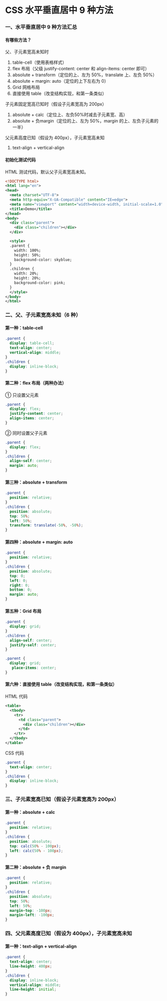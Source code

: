 # CSS 水平垂直居中 9 种方法

### 一、水平垂直居中 9 种方法汇总

#### 有哪些方法？

父、子元素宽高未知时

1. table-cell（使用表格样式）
2. flex 布局（父级 justify-content: center 和 align-items: center 即可）
3. absolute + transform（定位的上、左为 50%，translate 上、左负 50%）
4. absolute + margin: auto（定位的上下左右为 0）
5. Grid 网格布局
6. 直接使用 table（改变结构实现，和第一条类似）

子元素固定宽高已知时（假设子元素宽高为 200px）

1. absolute + calc（定位上、左负50%时减去子元素宽、高）
2. absolute + 负margin（定位的上、左为 50%，margin 的上、左负子元素的一半）

父元素高度已知（假设为 400px），子元素宽高未知

1. text-align + vertical-align

#### 初始化测试代码

HTML 测试代码，默认父子元素宽高未知。

```xml
<!DOCTYPE html>
<html lang="en">
<head>
  <meta charset="UTF-8">
  <meta http-equiv="X-UA-Compatible" content="IE=edge">
  <meta name="viewport" content="width=device-width, initial-scale=1.0">
  <title>Demo</title>
</head>
<body>
  <div class="parent">
    <div class="children"></div>
  </div>

  <style>
  .parent {
    width: 100%;
    height: 50%;
    background-color: skyblue;
  }
  .children {
    width: 20%;
    height: 20%;
    background-color: pink;
  }
  </style>
</body>
</html>
```

### 二、父、子元素宽高未知（6 种）

#### 第一种：table-cell

```css
.parent {
  display: table-cell;
  text-align: center;
  vertical-align: middle;
}
.children {
  display: inline-block;
}
```

#### 第二种：flex 布局（两种办法）

① 只设置父元素

```css
.parent {
  display: flex;
  justify-content: center;
  align-items: center;
}
```

② 同时设置父子元素

```css
.parent {
  display: flex;
}
.children {
  align-self: center;
  margin: auto;
}
```

#### 第三种：absolute + transform

```css
.parent {
  position: relative;
}
.children {
  position: absolute;
  top: 50%;
  left: 50%;
  transform: translate(-50%, -50%);
}
```

#### 第四种：absolute + margin: auto

```css
.parent {
  position: relative;
}
.children {
  position: absolute;
  top: 0;
  left: 0;
  right: 0;
  bottom: 0;
  margin: auto;
}
```

#### 第五种：Grid 布局

```css
.parent {
  display: grid;
}
.children {
  align-self: center;
  justify-self: center;
}

.parent {
  display: grid;
   place-items: center;
}


```

#### 第六种：直接使用 table（改变结构实现，和第一条类似）

HTML 代码

```xml
<table>
  <tbody>
    <tr>
      <td class="parent">
        <div class="children"></div>
      </td>
    </tr>
  </tbody>
</table>
```

CSS 代码

```css
.parent {
  text-align: center;
}
.children {
  display: inline-block;
}
```

### 三、子元素宽高已知（假设子元素宽高为 200px）

#### 第一种：absolute + calc

```css
.parent {
  position: relative;
}
.children {
  position: absolute;
  top: calc(50% - 100px);
  left: calc(50% - 100px);
}
```

#### 第二种：absolute + 负 margin

```css
.parent {
  position: relative;
}
.children {
  position: absolute;
  top: 50%;
  left: 50%;
  margin-top: -100px;
  margin-left: -100px;
}
```

### 四、父元素高度已知（假设为 400px），子元素宽高未知

#### 第一种：text-align + vertical-align

```css
.parent {
  text-align: center;
  line-height: 400px;
}
.children {
  display: inline-block;
  vertical-align: middle;
  line-height: initial;
}
```

